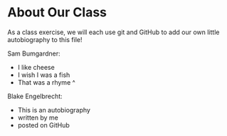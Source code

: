 # About Our Class
As a class exercise, we will each use git and GitHub to add our own little autobiography to this file!

Sam Bumgardner:
 - I like cheese
 - I wish I was a fish
 - That was a rhyme ^

 Blake Engelbrecht:
 - This is an autobiography
 - written by me
 - posted on GitHub